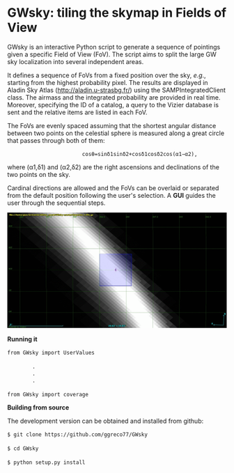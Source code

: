 # GWsky: tiling the skymap in Fields of View
                             
GWsky is an interactive Python script to generate a sequence of pointings given a specific Field of View (FoV).
The script aims to split the large GW sky localization into several independent areas.

It defines a sequence of FoVs from a fixed position over the sky, *e.g*., starting from the highest probability pixel. 
The results are displayed in Aladin Sky Atlas (http://aladin.u-strasbg.fr/) using the SAMPIntegratedClient class.
The airmass and the integrated probability are provided in real time. Moreover, specifying the ID of a catalog, a query to the Vizier database is sent and the relative items are listed in each FoV. 
    
The FoVs are evenly spaced assuming that the shortest angular distance between two points on the celestial sphere is measured along a great circle that passes through both of them:

                            cosθ=sinδ1sinδ2+cosδ1cosδ2cos(α1−α2), 
where (α1,δ1) and (α2,δ2) are the right ascensions and declinations of the two points on the sky.

Cardinal directions are allowed and the FoVs can be overlaid or separated from the default position following the user's selection. 
A **GUI** guides the user through the sequential steps.

![alt tag](GWsky.gif)

**Running it**

    from GWsky import UserValues

            .
            .
            .
            
    from GWsky import coverage
    
**Building from source**

The development version can be obtained and installed from github:

    $ git clone https://github.com/ggreco77/GWsky

    $ cd GWsky

    $ python setup.py install


